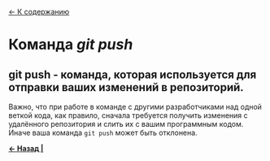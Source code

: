 [<- К содержанию](./readme.md)

# Команда _git push_

## **git push** - команда, которая используется для отправки ваших изменений в репозиторий.

Важно, что при работе в команде с другими разработчиками над одной веткой кода, как правило, сначала требуется получить изменения с удалённого репозитория и слить их с вашим программным кодом. Иначе ваша команда `git push` может быть отклонена.

[**<- Назад |**](./fetch.md "Получение и слияние данных")